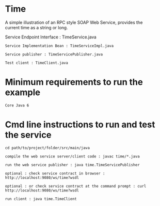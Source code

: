 # Time

A simple illustration of an RPC style SOAP Web Service, provides the current time as a string or long.

 Service Endpoint Interface : TimeService.java

	Service Implementation Bean : TimeServiceImpl.java

	Service publisher : TimeServicePublisher.java

	Test client : TimeClient.java

# Minimum requirements to run the example

	Core Java 6

# Cmd line instructions to run and test the service

 	cd path/to/project/folder/src/main/java

 	compile the web service server/client code : javac time/*.java
 
	run the web service publisher : java time.TimeServicePublisher
	
	optional : check service contract in browser : http://localhost:9080/ws/time?wsdl
 
 	optional : or check service contract at the command prompt : curl http://localhost:9080/ws/time?wsdl
 
 	run client : java time.TimeClient
